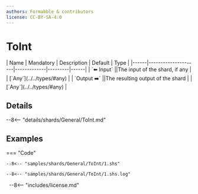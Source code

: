 ```yaml
---
authors: Formabble & contributors
license: CC-BY-SA-4.0
---
```



# ToInt

<div class="sh-parameters" markdown="1">
| Name | Mandatory | Description | Default | Type |
|------|---------------------|-------------|---------|------|
| `⬅️ Input` ||The input of the shard, if any | | [`Any`](../../types/#any) |
| `Output ➡️` ||The resulting output of the shard | | [`Any`](../../types/#any) |

</div>



## Details

--8<-- "details/shards/General/ToInt.md"


## Examples

=== "Code"

  ```x86asm linenums="1"
  --8<-- "samples/shards/General/ToInt/1.shs"
  ```

  ```
  --8<-- "samples/shards/General/ToInt/1.shs.log"
  ```
&nbsp;
--8<-- "includes/license.md"

